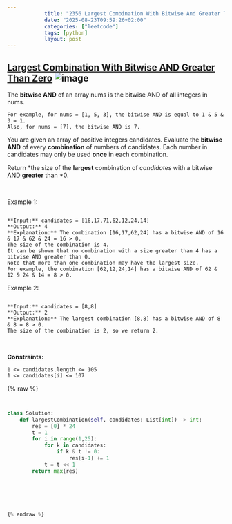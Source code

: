 ```yaml
---
            title: "2356 Largest Combination With Bitwise And Greater Than Zero"
            date: "2025-08-23T09:59:26+02:00"
            categories: ["leetcode"]
            tags: [python]
            layout: post
---
```

            
## [Largest Combination With Bitwise AND Greater Than Zero](https://leetcode.com/problems/largest-combination-with-bitwise-and-greater-than-zero) ![image](https://img.shields.io/badge/Difficulty-Medium-orange)

The **bitwise AND** of an array nums is the bitwise AND of all integers in nums.

	For example, for nums = [1, 5, 3], the bitwise AND is equal to 1 & 5 & 3 = 1.
	Also, for nums = [7], the bitwise AND is 7.

You are given an array of positive integers candidates. Evaluate the **bitwise AND** of every **combination** of numbers of candidates. Each number in candidates may only be used **once** in each combination.

Return *the size of the **largest** combination of *candidates* with a bitwise AND **greater** than *0.

 

Example 1:

```

**Input:** candidates = [16,17,71,62,12,24,14]
**Output:** 4
**Explanation:** The combination [16,17,62,24] has a bitwise AND of 16 & 17 & 62 & 24 = 16 > 0.
The size of the combination is 4.
It can be shown that no combination with a size greater than 4 has a bitwise AND greater than 0.
Note that more than one combination may have the largest size.
For example, the combination [62,12,24,14] has a bitwise AND of 62 & 12 & 24 & 14 = 8 > 0.

```

Example 2:

```

**Input:** candidates = [8,8]
**Output:** 2
**Explanation:** The largest combination [8,8] has a bitwise AND of 8 & 8 = 8 > 0.
The size of the combination is 2, so we return 2.

```

 

**Constraints:**

	1 <= candidates.length <= 105
	1 <= candidates[i] <= 107

{% raw %}


```python


class Solution:
    def largestCombination(self, candidates: List[int]) -> int:
        res = [0] * 24
        t = 1
        for i in range(1,25):
            for k in candidates:
                if k & t != 0:
                    res[i-1] += 1
            t = t << 1
        return max(res)
        


        


{% endraw %}
```
